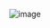 
![image](https://user-images.githubusercontent.com/121180975/209113319-75f38791-238d-4ef6-9ad2-6ffc938021ba.png)

